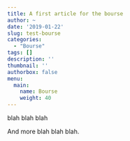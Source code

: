 ```yaml
---
title: A first article for the bourse
author: ~
date: '2019-01-22'
slug: test-bourse
categories: 
  - "Bourse"
tags: []
description: ''
thumbnail: ''
authorbox: false
menu: 
  main:
    name: Bourse
    weight: 40
---
```


blah blah blah

<!--more-->

And more blah blah blah.